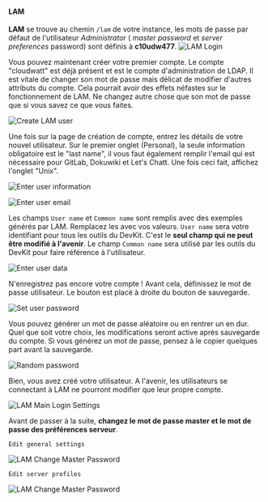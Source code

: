 
#### LAM

**LAM** se trouve au chemin `/lam` de votre instance, les mots de passe par défaut de
l'utilisateur *Administrator* ( *master password* et *server preferences* password) sont définis à **c10udw477**.
![LAM Login](img/lam_login.png)

Vous pouvez maintenant créer votre premier compte. Le compte "cloudwatt" est déjà présent et est le compte
d'administration de LDAP. Il est vitale de changer son mot de passe mais délicat de modifier d'autres
attributs du compte. Cela pourrait avoir des effets néfastes sur le fonctionnement de LAM. Ne changez autre
chose que son mot de passe que si vous savez ce que vous faites.

![Create LAM user](img/create_ldap_user.png)

Une fois sur la page de création de compte, entrez les détails de votre nouvel utilisateur. Sur le premier onglet
(Personal), la seule information obligatoire est le "last name", il vous faut également remplir l'email
qui est nécessaire pour GitLab, Dokuwiki et Let's Chatt. Une fois ceci fait, affichez l'onglet "Unix".

![Enter user information](img/enter_user_info.png)

![Enter user email](img/enter_user_email.png)

Les champs `User name` et `Common name` sont remplis avec des exemples générés par LAM. Remplacez les avec
 vos valeurs. `User name` sera votre identifiant pour tous les outils du DevKit. C'est le **seul champ qui ne
 peut être modifié à l'avenir**. Le champ `Common name` sera utilisé par les outils du DevKit pour faire référence
 à l'utilisateur.

![Enter user data](img/enter_user_data.png)

N'enregistrez pas encore votre compte ! Avant cela, définissez le mot de passe utilisateur. Le bouton est
placé à droite du bouton de sauvegarde.

![Set user password](img/set_user_pw.png)

Vous pouvez générer un mot de passe aléatoire ou en rentrer un en dur. Quel que soit votre choix, les
modifications seront active après sauvegarde du compte. Si vous générez un mot de passe, pensez à le copier
quelques part avant la sauvegarde.

![Random password](img/random_pw.png)

Bien, vous avez créé votre utilisateur. A l'avenir, les utilisateurs se connectant à LAM ne pourront modifier que
leur propre compte.

![LAM Main Login Settings](img/lam_login_settings.png)

Avant de passer à la suite, **changez le mot de passe master et le mot de passe des préférences serveur**.

`Edit general settings`

![LAM Change Master Password](img/lam_master_pw.png)

`Edit server profiles`

![LAM Change Master Password](img/lam_confmain_pw.png)
